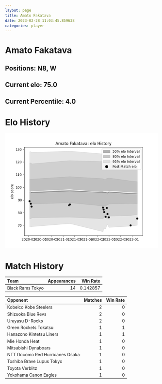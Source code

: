 ```yaml
---  
layout: page  
title: Amato Fakatava  
date: 2023-02-28 11:03:45.859638  
categories: player  
---
```

# Amato Fakatava

## Positions: N8, W

## Current elo: 75.0

## Current Percentile: 4.0

# Elo History


![elo history](history_AmatoFakatava.png)
# Match History


| Team             |   Appearances |   Win Rate |
|:-----------------|--------------:|-----------:|
| Black Rams Tokyo |            14 |   0.142857 |

| Opponent                        |   Matches |   Win Rate |
|:--------------------------------|----------:|-----------:|
| Kobelco Kobe Steelers           |         2 |          0 |
| Shizuoka Blue Revs              |         2 |          0 |
| Urayasu D-Rocks                 |         2 |          0 |
| Green Rockets Tokatsu           |         1 |          1 |
| Hanazono Kintetsu Liners        |         1 |          1 |
| Mie Honda Heat                  |         1 |          0 |
| Mitsubishi Dynaboars            |         1 |          0 |
| NTT Docomo Red Hurricanes Osaka |         1 |          0 |
| Toshiba Brave Lupus Tokyo       |         1 |          0 |
| Toyota Verblitz                 |         1 |          0 |
| Yokohama Canon Eagles           |         1 |          0 |